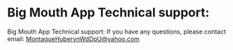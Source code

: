 # Big Mouth App Technical support:

Big Mouth App Technical support:
If you have any questions, please contact email: MontagueHuberynWdDpU@yahoo.com


